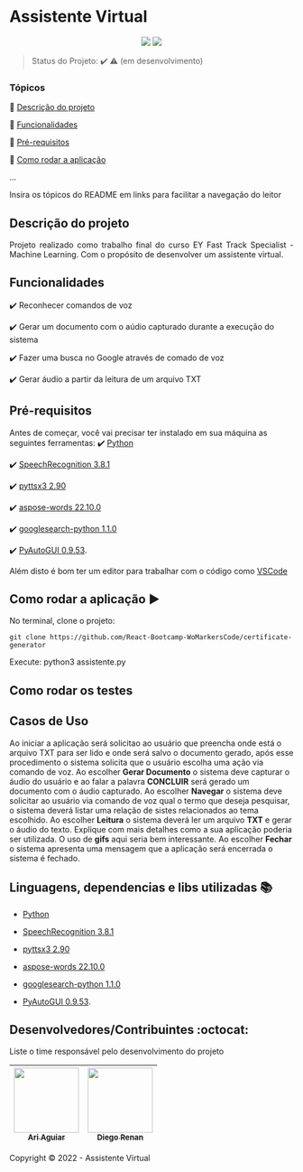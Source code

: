 <h1>Assistente Virtual</h1> 

<p align="center">
  <img src="http://img.shields.io/static/v1?label=Python&message=3.8&color=red&style=for-the-badge&logo=python"/>
  <img src="http://img.shields.io/static/v1?label=STATUS&message=EM%20DESENVOLVIMENTO&color=RED&style=for-the-badge"/
</p>

> Status do Projeto: :heavy_check_mark: :warning: (em desenvolvimento)

### Tópicos 

:small_blue_diamond: [Descrição do projeto](#descrição-do-projeto)

:small_blue_diamond: [Funcionalidades](#funcionalidades)

:small_blue_diamond: [Pré-requisitos](#pré-requisitos)

:small_blue_diamond: [Como rodar a aplicação](#como-rodar-a-aplicação-arrow_forward)

... 

Insira os tópicos do README em links para facilitar a navegação do leitor

## Descrição do projeto 

<p align="justify">
  Projeto realizado como trabalho final do curso EY Fast Track Specialist - Machine Learning.
  Com o propósito de desenvolver um assistente virtual.
</p>

## Funcionalidades

:heavy_check_mark: Reconhecer comandos de voz  

:heavy_check_mark: Gerar um documento com o aúdio capturado durante a execução do sistema  

:heavy_check_mark: Fazer uma busca no Google através de comado de voz  

:heavy_check_mark: Gerar áudio a partir da leitura de um arquivo TXT

## Pré-requisitos

Antes de começar, você vai precisar ter instalado em sua máquina as seguintes ferramentas:
:heavy_check_mark: [Python](https://docs.python.org/3.8/)

:heavy_check_mark: [SpeechRecognition 3.8.1](https://pypi.org/project/SpeechRecognition/)

:heavy_check_mark: [pyttsx3 2.90](https://pypi.org/project/pyttsx3/)

:heavy_check_mark: [aspose-words 22.10.0](https://pypi.org/project/aspose-words/)

:heavy_check_mark: [googlesearch-python 1.1.0](https://pypi.org/project/googlesearch-python/)

:heavy_check_mark: [PyAutoGUI 0.9.53](https://pypi.org/project/PyAutoGUI/). 

Além disto é bom ter um editor para trabalhar com o código como [VSCode](https://code.visualstudio.com/)


## Como rodar a aplicação :arrow_forward:

No terminal, clone o projeto: 

```
git clone https://github.com/React-Bootcamp-WoMarkersCode/certificate-generator
```
Execute: python3 assistente.py


## Como rodar os testes

## Casos de Uso

Ao iniciar a aplicação será solicitao ao usuário que preencha onde está o arquivo TXT para ser lido e onde será salvo o documento gerado, após esse procedimento o sistema solicita que o usuário escolha uma ação via comando de voz. 
Ao escolher **Gerar Documento** o sistema deve capturar o áudio do usuário e ao falar a palavra **CONCLUIR** será gerado um documento com o áudio capturado.
Ao escolher **Navegar** o sistema deve solicitar ao usuário via comando de voz qual o termo que deseja pesquisar, o sistema deverá listar uma relação de sistes relacionados ao tema escolhido.
Ao escolher **Leitura** o sistema deverá ler um arquivo **TXT** e gerar o áudio do texto.
Explique com mais detalhes como a sua aplicação poderia ser utilizada. O uso de **gifs** aqui seria bem interessante. 
Ao escolher **Fechar** o sistema apresenta uma mensagem que a aplicação será encerrada o sistema é fechado.

## Linguagens, dependencias e libs utilizadas :books:

- [Python](https://docs.python.org/3.8/)

- [SpeechRecognition 3.8.1](https://pypi.org/project/SpeechRecognition/)

- [pyttsx3 2.90](https://pypi.org/project/pyttsx3/)

- [aspose-words 22.10.0](https://pypi.org/project/aspose-words/)

- [googlesearch-python 1.1.0](https://pypi.org/project/googlesearch-python/)

- [PyAutoGUI 0.9.53](https://pypi.org/project/PyAutoGUI/). 



## Desenvolvedores/Contribuintes :octocat:

Liste o time responsável pelo desenvolvimento do projeto



| [<img src="https://avatars.githubusercontent.com/u/79552007?s=400&u=071f7791bb03f8e102d835bdb9c2f0d3d24e8a34&v=4" width=115><br><sub>Ari Aguiar</sub>](https://github.com/ariaguiarfilho) |  [<img src="https://media-exp1.licdn.com/dms/image/C4E03AQHOGY2PGnMmng/profile-displayphoto-shrink_200_200/0/1516944394021?e=1671667200&v=beta&t=S4Ib3WhlW-QiXdmh9AB2-E0mu5Vmgdm2IqgECXmamyk" width=115><br><sub>Diego Renan</sub>](https://www.linkedin.com/in/diego-renan-bruno-48194484/) |
| :---: | :---: 

Copyright :copyright: 2022 - Assistente Virtual

